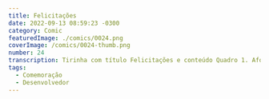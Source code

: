 ```yaml
---
title: Felicitações
date: 2022-09-13 08:59:23 -0300
category: Comic
featuredImage: ./comics/0024.png
coverImage: /comics/0024-thumb.png
number: 24
transcription: Tirinha com título Felicitações e conteúdo Quadro 1. Afonso fala "Felicitações para o dia dos desenvolvedores! Por que é hoje? Data de morte de alguém?" Sophie fala "É o dia 256 do ano! A maior elevação de 2 possível". Quadro 2. Msone fala "É numerologia e astrologia? Não sabia que eram supersticiosas!".
tags:
  - Comemoração
  - Desenvolvedor
---
```

